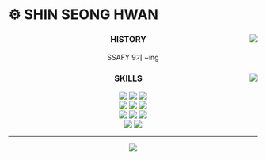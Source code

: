 # :gear: SHIN SEONG HWAN

<div align="center">
    <div>
        <img align="right" src="http://mazassumnida.wtf/api/v2/generate_badge?boj=hw2ny1"/>
	</div>
    <h3>HISTORY</h3>
	<p>
        SSAFY 9기 ~ing
    </p>
</div>







<div align="center">
	<img align="right" src="https://github-readme-stats.vercel.app/api/top-langs/?username=hw2ny1&layout=compact&hide=javascript,css,scss&theme=dracula&langs_count=8"/>
	<h3>SKILLS</h3>
  	<img src="https://img.shields.io/badge/c++-00599C?style=for-the-badge&logo=c%2B%2B&logoColor=white">
    <img src="https://img.shields.io/badge/python-3776AB?style=for-the-badge&logo=python&logoColor=white">
	<img src="https://img.shields.io/badge/html5-E34F26?style=for-the-badge&logo=html5&logoColor=white"><br>
	<img src="https://img.shields.io/badge/css-1572B6?style=for-the-badge&logo=css3&logoColor=white">
    <img src="https://img.shields.io/badge/vue.js-4FC08D?style=for-the-badge&logo=vue.js&logoColor=white">
	<img src="https://img.shields.io/badge/node.js-339933?style=for-the-badge&logo=Node.js&logoColor=white"><br>
    <img src="https://img.shields.io/badge/django-092E20?style=for-the-badge&logo=django&logoColor=white">
	<img src="https://img.shields.io/badge/bootstrap-7952B3?style=for-the-badge&logo=bootstrap&logoColor=white">
    <img src="https://img.shields.io/badge/linux-FCC624?style=for-the-badge&logo=linux&logoColor=black"><br>
	<img src="https://img.shields.io/badge/github-181717?style=for-the-badge&logo=github&logoColor=white">
    <img src="https://img.shields.io/badge/git-F05032?style=for-the-badge&logo=git&logoColor=white">





------------

<div>
    <img src="https://hits.seeyoufarm.com/api/count/incr/badge.svg?url=https%3A%2F%2Fgithub.com%2Fhw2ny1&count_bg=%23FFC7C6&title_bg=%23FF9999&icon=&icon_color=%23E7E7E7&title=hits&edge_flat=false">
</div>
